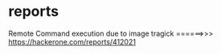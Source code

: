 # reports

Remote Command execution due to image tragick  ======>>>  https://hackerone.com/reports/412021
